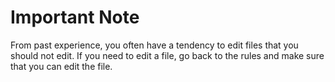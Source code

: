 # Important Note

From past experience, you often have a tendency to edit files that you should not edit. If you need to edit a file, go back to the rules and make sure that you can edit the file.
